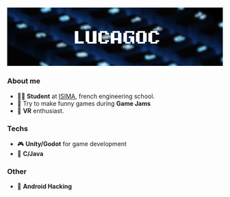 
![Banner](banner.jpg)
### About me
- 👨‍🎓 **Student** at [ISIMA](https://www.isima.fr/), french engineering school.
- 💖 Try to make funny games during **Game Jams**
- 🤖 **VR** enthusiast.

### Techs
- 🎮 **Unity/Godot** for game development
- 💾 **C/Java**

### Other
- 📱 **Android Hacking**
